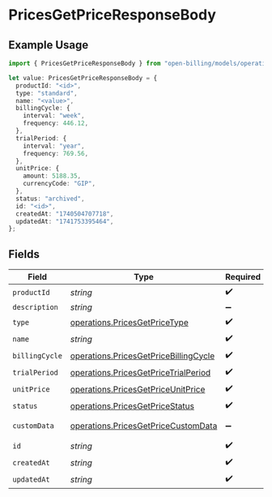 # PricesGetPriceResponseBody

## Example Usage

```typescript
import { PricesGetPriceResponseBody } from "open-billing/models/operations";

let value: PricesGetPriceResponseBody = {
  productId: "<id>",
  type: "standard",
  name: "<value>",
  billingCycle: {
    interval: "week",
    frequency: 446.12,
  },
  trialPeriod: {
    interval: "year",
    frequency: 769.56,
  },
  unitPrice: {
    amount: 5188.35,
    currencyCode: "GIP",
  },
  status: "archived",
  id: "<id>",
  createdAt: "1740504707718",
  updatedAt: "1741753395464",
};
```

## Fields

| Field                                                                                          | Type                                                                                           | Required                                                                                       | Description                                                                                    |
| ---------------------------------------------------------------------------------------------- | ---------------------------------------------------------------------------------------------- | ---------------------------------------------------------------------------------------------- | ---------------------------------------------------------------------------------------------- |
| `productId`                                                                                    | *string*                                                                                       | :heavy_check_mark:                                                                             | N/A                                                                                            |
| `description`                                                                                  | *string*                                                                                       | :heavy_minus_sign:                                                                             | N/A                                                                                            |
| `type`                                                                                         | [operations.PricesGetPriceType](../../models/operations/pricesgetpricetype.md)                 | :heavy_check_mark:                                                                             | N/A                                                                                            |
| `name`                                                                                         | *string*                                                                                       | :heavy_check_mark:                                                                             | N/A                                                                                            |
| `billingCycle`                                                                                 | [operations.PricesGetPriceBillingCycle](../../models/operations/pricesgetpricebillingcycle.md) | :heavy_check_mark:                                                                             | N/A                                                                                            |
| `trialPeriod`                                                                                  | [operations.PricesGetPriceTrialPeriod](../../models/operations/pricesgetpricetrialperiod.md)   | :heavy_check_mark:                                                                             | N/A                                                                                            |
| `unitPrice`                                                                                    | [operations.PricesGetPriceUnitPrice](../../models/operations/pricesgetpriceunitprice.md)       | :heavy_check_mark:                                                                             | N/A                                                                                            |
| `status`                                                                                       | [operations.PricesGetPriceStatus](../../models/operations/pricesgetpricestatus.md)             | :heavy_check_mark:                                                                             | N/A                                                                                            |
| `customData`                                                                                   | [operations.PricesGetPriceCustomData](../../models/operations/pricesgetpricecustomdata.md)     | :heavy_minus_sign:                                                                             | Any valid JSON value                                                                           |
| `id`                                                                                           | *string*                                                                                       | :heavy_check_mark:                                                                             | N/A                                                                                            |
| `createdAt`                                                                                    | *string*                                                                                       | :heavy_check_mark:                                                                             | N/A                                                                                            |
| `updatedAt`                                                                                    | *string*                                                                                       | :heavy_check_mark:                                                                             | N/A                                                                                            |